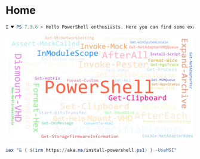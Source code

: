 # Home

````powershell
I ♥ PS 7.3.6 > Hello PowerShell enthusiasts. Here you can find some example for using PowerShell on Windows, Mac or Linux.
````

![My helpful screenshot](/assets/words.png)

````powershell
iex "& { $(irm https://aka.ms/install-powershell.ps1) } -UseMSI"
````
